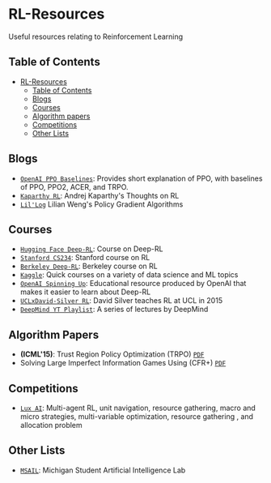 # RL-Resources
Useful resources relating to Reinforcement Learning

## Table of Contents
- [RL-Resources](#rl-resources)
  - [Table of Contents](#table-of-contents)
  - [Blogs](#blogs)
  - [Courses](#courses)
  - [Algorithm papers](#algorithm-papers)
  - [Competitions](#competitions)
  - [Other Lists](#other-lists)

## Blogs
- [`OpenAI PPO Baselines`](https://openai.com/blog/openai-baselines-ppo/): Provides short explanation of PPO, with baselines of PPO, PPO2, ACER, and TRPO.
- [`Kaparthy RL`](https://karpathy.github.io/2016/05/31/rl/): Andrej Kaparthy's Thoughts on RL
- [`Lil'Log`](https://lilianweng.github.io/posts/2018-04-08-policy-gradient/) Lilian Weng's Policy Gradient Algorithms

## Courses
- [`Hugging Face Deep-RL`](https://huggingface.co/deep-rl-course/unit0/introduction): Course on Deep-RL
- [`Stanford CS234`](https://web.stanford.edu/class/cs234/modules.html): Stanford course on RL
- [`Berkeley Deep-RL`](https://rail.eecs.berkeley.edu/deeprlcourse/): Berkeley course on RL
- [`Kaggle`](https://www.kaggle.com/learn): Quick courses on a variety of data science and ML topics
- [`OpenAI Spinning Up`](https://spinningup.openai.com/en/latest/user/introduction.html): Educational resource produced by OpenAI that makes it easier to learn about Deep-RL
- [`UCLxDavid-Silver RL`](https://www.davidsilver.uk/teaching/): David Silver teaches RL at UCL in 2015
- [`DeepMind YT Playlist`](https://www.youtube.com/@DeepMind/playlists?view=50&sort=dd&shelf_id=10): A series of lectures by DeepMind

## Algorithm Papers
- **(ICML'15)**: Trust Region Policy Optimization (TRPO) [`PDF`](https://arxiv.org/abs/1502.05477)
- Solving Large Imperfect Information Games Using (CFR+) [`PDF`](https://arxiv.org/abs/1407.5042)

## Competitions
- [`Lux AI`](https://www.lux-ai.org/): Multi-agent RL, unit navigation, resource gathering, macro and micro strategies, multi-variable optimization, resource gathering , and allocation problem

## Other Lists
 - [`MSAIL`](https://msail.github.io/resources/): Michigan Student Artificial Intelligence Lab 
